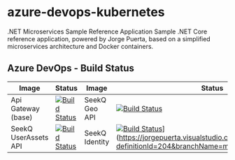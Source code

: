 # azure-devops-kubernetes

.NET Microservices Sample Reference Application
Sample .NET Core reference application, powered by Jorge Puerta, based on a simplified microservices architecture and Docker containers.

## Azure DevOps - Build Status

| Image | Status | Image | Status |
| ------------- | ------------- | ------------- | ------------- |
| Api Gateway (base) |  [![Build Status](https://jorgepuerta.visualstudio.com/SeekQ/_apis/build/status/jorgepuerta00.azure-devops-kubernetes?branchName=main)](https://jorgepuerta.visualstudio.com/SeekQ/_build/latest?definitionId=8&branchName=main) | SeekQ Geo API | [![Build Status](https://jorgepuerta.visualstudio.com/SeekQ/_apis/build/status/jorgepuerta00.azure-devops-kubernetes?branchName=main)](https://jorgepuerta.visualstudio.com/SeekQ/_build/latest?definitionId=8&branchName=main) |
| SeekQ UserAssets API | [![Build Status](https://jorgepuerta.visualstudio.com/SeekQ/_apis/build/status/jorgepuerta00.azure-devops-kubernetes?branchName=main)](https://jorgepuerta.visualstudio.com/SeekQ/_build/latest?definitionId=8&branchName=main) | SeekQ Identity | [![Build Status](https://jorgepuerta.visualstudio.com/SeekQ/_apis/build/status/jorgepuerta00.azure-devops-kubernetes?branchName=main)](https://jorgepuerta.visualstudio.com/SeekQ/_build/latest?definitionId=8&branchName=main)](https://jorgepuerta.visualstudio.com/SeekQ/_build/latest?definitionId=204&branchName=main) |